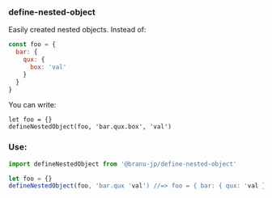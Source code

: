 ### define-nested-object

Easily created nested objects. Instead of:

```js
const foo = {
  bar: {
    qux: {
      box: 'val'
    }
  }
}
```

You can write:

```
let foo = {}
defineNestedObject(foo, 'bar.qux.box', 'val')
```

### Use:
```js
import defineNestedObject from '@branu-jp/define-nested-object' 

let foo = {}
defineNestedObject(foo, 'bar.qux 'val') //=> foo = { bar: { qux: 'val } }
```
